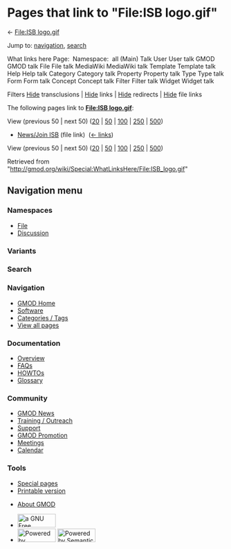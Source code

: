 <div id="mw-page-base" class="noprint">

</div>

<div id="mw-head-base" class="noprint">

</div>

<div id="content" class="mw-body" role="main">

<span id="top"></span>

<div id="mw-js-message" style="display:none;">

</div>



# <span dir="auto">Pages that link to "File:ISB logo.gif"</span>

<div id="bodyContent">

<div id="contentSub">

← [File:ISB logo.gif](/wiki/File:ISB_logo.gif "File:ISB logo.gif")

</div>

<div id="jump-to-nav" class="mw-jump">

Jump to: [navigation](#mw-navigation), [search](#p-search)

</div>

<div id="mw-content-text">

What links here Page:  Namespace:  all (Main) Talk User User talk GMOD
GMOD talk File File talk MediaWiki MediaWiki talk Template Template talk
Help Help talk Category Category talk Property Property talk Type Type
talk Form Form talk Concept Concept talk Filter Filter talk Widget
Widget talk

Filters
[Hide](/mediawiki/index.php?title=Special:WhatLinksHere/File:ISB_logo.gif&hidetrans=1 "Special:WhatLinksHere/File:ISB logo.gif")
transclusions \|
[Hide](/mediawiki/index.php?title=Special:WhatLinksHere/File:ISB_logo.gif&hidelinks=1 "Special:WhatLinksHere/File:ISB logo.gif")
links \|
[Hide](/mediawiki/index.php?title=Special:WhatLinksHere/File:ISB_logo.gif&hideredirs=1 "Special:WhatLinksHere/File:ISB logo.gif")
redirects \|
[Hide](/mediawiki/index.php?title=Special:WhatLinksHere/File:ISB_logo.gif&hideimages=1 "Special:WhatLinksHere/File:ISB logo.gif")
file links

The following pages link to **[File:ISB
logo.gif](/wiki/File:ISB_logo.gif "File:ISB logo.gif")**:

View (previous 50 \| next 50)
([20](/mediawiki/index.php?title=Special:WhatLinksHere/File:ISB_logo.gif&limit=20 "Special:WhatLinksHere/File:ISB logo.gif")
\|
[50](/mediawiki/index.php?title=Special:WhatLinksHere/File:ISB_logo.gif&limit=50 "Special:WhatLinksHere/File:ISB logo.gif")
\|
[100](/mediawiki/index.php?title=Special:WhatLinksHere/File:ISB_logo.gif&limit=100 "Special:WhatLinksHere/File:ISB logo.gif")
\|
[250](/mediawiki/index.php?title=Special:WhatLinksHere/File:ISB_logo.gif&limit=250 "Special:WhatLinksHere/File:ISB logo.gif")
\|
[500](/mediawiki/index.php?title=Special:WhatLinksHere/File:ISB_logo.gif&limit=500 "Special:WhatLinksHere/File:ISB logo.gif"))

- [News/Join ISB](/wiki/News/Join_ISB "News/Join ISB") (file link) ‎
  <span class="mw-whatlinkshere-tools">([←
  links](/mediawiki/index.php?title=Special:WhatLinksHere&target=News%2FJoin+ISB "Special:WhatLinksHere"))</span>

View (previous 50 \| next 50)
([20](/mediawiki/index.php?title=Special:WhatLinksHere/File:ISB_logo.gif&limit=20 "Special:WhatLinksHere/File:ISB logo.gif")
\|
[50](/mediawiki/index.php?title=Special:WhatLinksHere/File:ISB_logo.gif&limit=50 "Special:WhatLinksHere/File:ISB logo.gif")
\|
[100](/mediawiki/index.php?title=Special:WhatLinksHere/File:ISB_logo.gif&limit=100 "Special:WhatLinksHere/File:ISB logo.gif")
\|
[250](/mediawiki/index.php?title=Special:WhatLinksHere/File:ISB_logo.gif&limit=250 "Special:WhatLinksHere/File:ISB logo.gif")
\|
[500](/mediawiki/index.php?title=Special:WhatLinksHere/File:ISB_logo.gif&limit=500 "Special:WhatLinksHere/File:ISB logo.gif"))

</div>

<div class="printfooter">

Retrieved from
"<http://gmod.org/wiki/Special:WhatLinksHere/File:ISB_logo.gif>"

</div>

<div id="catlinks" class="catlinks catlinks-allhidden">

</div>

<div class="visualClear">

</div>

</div>

</div>

<div id="mw-navigation">

## Navigation menu

<div id="mw-head">



<div id="left-navigation">

<div id="p-namespaces" class="vectorTabs" role="navigation"
aria-labelledby="p-namespaces-label">

### Namespaces

- <span id="ca-nstab-image"><a href="/wiki/File:ISB_logo.gif" accesskey="c"
  title="View the file page [c]">File</a></span>
- <span id="ca-talk"><a
  href="/mediawiki/index.php?title=File_talk:ISB_logo.gif&amp;action=edit&amp;redlink=1"
  accesskey="t"
  title="Discussion about the content page [t]">Discussion</a></span>

</div>

<div id="p-variants" class="vectorMenu emptyPortlet" role="navigation"
aria-labelledby="p-variants-label">

### 

### Variants[](#)

<div class="menu">

</div>

</div>

</div>

<div id="right-navigation">





</div>

<div id="p-search" role="search">

### Search

<div id="simpleSearch">

</div>

</div>

</div>

</div>

<div id="mw-panel">

<div id="p-logo" role="banner">

<a href="/wiki/Main_Page"
style="background-image: url(http://gmod.org/images/GMOD-cogs.png);"
title="Visit the main page"></a>

</div>

<div id="p-Navigation" class="portal" role="navigation"
aria-labelledby="p-Navigation-label">

### Navigation

<div class="body">

- <span id="n-GMOD-Home">[GMOD Home](/wiki/Main_Page)</span>
- <span id="n-Software">[Software](/wiki/GMOD_Components)</span>
- <span id="n-Categories-.2F-Tags">[Categories /
  Tags](/wiki/Categories)</span>
- <span id="n-View-all-pages">[View all
  pages](/wiki/Special:AllPages)</span>

</div>

</div>

<div id="p-Documentation" class="portal" role="navigation"
aria-labelledby="p-Documentation-label">

### Documentation

<div class="body">

- <span id="n-Overview">[Overview](/wiki/Overview)</span>
- <span id="n-FAQs">[FAQs](/wiki/Category:FAQ)</span>
- <span id="n-HOWTOs">[HOWTOs](/wiki/Category:HOWTO)</span>
- <span id="n-Glossary">[Glossary](/wiki/Glossary)</span>

</div>

</div>

<div id="p-Community" class="portal" role="navigation"
aria-labelledby="p-Community-label">

### Community

<div class="body">

- <span id="n-GMOD-News">[GMOD News](/wiki/GMOD_News)</span>
- <span id="n-Training-.2F-Outreach">[Training /
  Outreach](/wiki/Training_and_Outreach)</span>
- <span id="n-Support">[Support](/wiki/Support)</span>
- <span id="n-GMOD-Promotion">[GMOD
  Promotion](/wiki/GMOD_Promotion)</span>
- <span id="n-Meetings">[Meetings](/wiki/Meetings)</span>
- <span id="n-Calendar">[Calendar](/wiki/Calendar)</span>

</div>

</div>

<div id="p-tb" class="portal" role="navigation"
aria-labelledby="p-tb-label">

### Tools

<div class="body">

- <span id="t-specialpages"><a href="/wiki/Special:SpecialPages" accesskey="q"
  title="A list of all special pages [q]">Special pages</a></span>
- <span id="t-print"><a
  href="/mediawiki/index.php?title=Special:WhatLinksHere/File:ISB_logo.gif&amp;printable=yes"
  rel="alternate" accesskey="p"
  title="Printable version of this page [p]">Printable version</a></span>

</div>

</div>

</div>

</div>

<div id="footer" role="contentinfo">

- <span id="footer-places-about">[About
  GMOD](/wiki/GMOD:About "GMOD:About")</span>

<!-- -->

- <span id="footer-copyrightico">[<img src="http://www.gnu.org/graphics/gfdl-logo-small.png" width="88"
  height="31" alt="a GNU Free Documentation License" />](http://www.gnu.org/licenses/fdl-1.3.html)</span>
- <span id="footer-poweredbyico">[<img src="/mediawiki/skins/common/images/poweredby_mediawiki_88x31.png"
  width="88" height="31" alt="Powered by MediaWiki" />](//www.mediawiki.org/)
  [<img
  src="/mediawiki/extensions/SemanticMediaWiki/includes/../resources/images/smw_button.png"
  width="88" height="31" alt="Powered by Semantic MediaWiki" />](https://www.semantic-mediawiki.org/wiki/Semantic_MediaWiki)</span>

<div style="clear:both">

</div>

</div>
